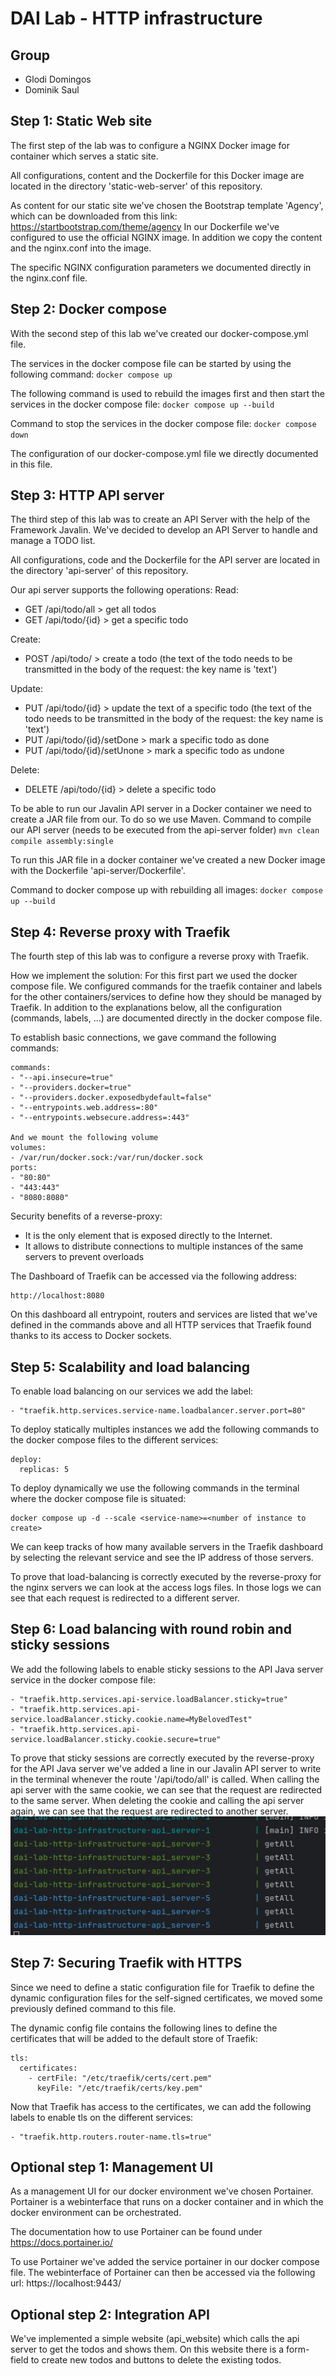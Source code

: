 # DAI Lab - HTTP infrastructure

## Group

* Glodi Domingos
* Dominik Saul

## Step 1: Static Web site

The first step of the lab was to configure a NGINX Docker image for container which serves a static site.

All configurations, content and the Dockerfile for this Docker image are located in the directory 'static-web-server' of
this repository.

As content for our static site we've chosen the Bootstrap template 'Agency', which can be downloaded from this
link: https://startbootstrap.com/theme/agency
In our Dockerfile we've configured to use the official NGINX image. In addition we copy the content and the nginx.conf
into the image.

The specific NGINX configuration parameters we documented directly in the nginx.conf file.

## Step 2: Docker compose

With the second step of this lab we've created our docker-compose.yml file.

The services in the docker compose file can be started by using the following command:
`docker compose up`

The following command is used to rebuild the images first and then start the services in the docker compose file: 
`docker compose up --build`

Command to stop the services in the docker compose file:
`docker compose down`

The configuration of our docker-compose.yml file we directly documented in this file.

## Step 3: HTTP API server

The third step of this lab was to create an API Server with the help of the Framework Javalin.
We've decided to develop an API Server to handle and manage a TODO list.

All configurations, code and the Dockerfile for the API server are located in the directory 'api-server' of this
repository.

Our api server supports the following operations:
Read:
- GET /api/todo/all > get all todos
- GET /api/todo/{id} > get a specific todo

Create:
- POST /api/todo/ > create a todo
(the text of the todo needs to be transmitted in the body of the request: the key name is 'text')

Update:
- PUT /api/todo/{id} > update the text of a specific todo
(the text of the todo needs to be transmitted in the body of the request: the key name is 'text')
- PUT /api/todo/{id}/setDone > mark a specific todo as done
- PUT /api/todo/{id}/setUnone > mark a specific todo as undone

Delete:
- DELETE /api/todo/{id} > delete a specific todo

To be able to run our Javalin API server in a Docker container we need to create a JAR file from our. To do so we use
Maven.
Command to compile our API server (needs to be executed from the api-server folder)
`mvn clean compile assembly:single`

To run this JAR file in a docker container we've created a new Docker image with the Dockerfile 'api-server/Dockerfile'.

Command to docker compose up with rebuilding all images:
`docker compose up --build`

## Step 4: Reverse proxy with Traefik

The fourth step of this lab was to configure a reverse proxy with Traefik.

How we implement the solution:
For this first part we used the docker compose file. We configured commands for the traefik container and labels for the
other containers/services to define how they should be managed by Traefik.
In addition to the explanations below, all the configuration (commands, labels, ...) are documented directly in the
docker compose file.

To establish basic connections, we gave command the following commands:

```
commands:
- "--api.insecure=true"  
- "--providers.docker=true" 
- "--providers.docker.exposedbydefault=false" 
- "--entrypoints.web.address=:80"
- "--entrypoints.websecure.address=:443"

And we mount the following volume
volumes:
- /var/run/docker.sock:/var/run/docker.sock
ports:
- "80:80" 
- "443:443"
- "8080:8080" 
```

Security benefits of a reverse-proxy:

- It is the only element that is exposed directly to the Internet.
- It allows to distribute connections to multiple instances of the same servers to prevent overloads

The Dashboard of Traefik can be accessed via the following address:

```
http://localhost:8080
```

On this dashboard all entrypoint, routers and services are listed that we've defined in the commands above and all HTTP
services that Traefik found thanks to its access to Docker sockets.

## Step 5: Scalability and load balancing

To enable load balancing on our services we add the label:

```
- "traefik.http.services.service-name.loadbalancer.server.port=80"
```

To deploy statically multiples instances we add the following commands to the docker compose files to the different
services:

```
deploy:
  replicas: 5
```

To deploy dynamically we use the following commands in the terminal where the docker compose file is situated:

```
docker compose up -d --scale <service-name>=<number of instance to create>
```

We can keep tracks of how many available servers in the Traefik dashboard by selecting the relevant service and see the
IP address of those servers.

To prove that load-balancing is correctly executed by the reverse-proxy for the nginx servers we can look at the access
logs files. In those logs we can see that each request is redirected to a different server.

## Step 6: Load balancing with round robin and sticky sessions

We add the following labels to enable sticky sessions to the API Java server service in the docker compose file:

```
- "traefik.http.services.api-service.loadBalancer.sticky=true"
- "traefik.http.services.api-service.loadBalancer.sticky.cookie.name=MyBelovedTest"
- "traefik.http.services.api-service.loadBalancer.sticky.cookie.secure=true"
```

To prove that sticky sessions are correctly executed by the reverse-proxy for the API Java server we've added a line in
our Javalin API server to write in the terminal whenever the route '/api/todo/all' is called.
When calling the api server with the same cookie, we can see that the request are redirected to the same server. When
deleting the cookie and calling the api server again, we can see that the request are redirected to another server.
![img.png](img.png)

## Step 7: Securing Traefik with HTTPS

Since we need to define a static configuration file for Traefik to define the dynamic configuration files for the
self-signed certificates, we moved some previously defined command to this file.

The dynamic config file contains the following lines to define the certificates that will be added to the default store
of Traefik:

```
tls:
  certificates:
    - certFile: "/etc/traefik/certs/cert.pem"
      keyFile: "/etc/traefik/certs/key.pem"
```

Now that Traefik has access to the certificates, we can add the following labels to enable tls on the different
services:

```
- "traefik.http.routers.router-name.tls=true" 
```

## Optional step 1: Management UI

As a management UI for our docker environment we've chosen Portainer.
Portainer is a webinterface that runs on a docker container and in which the docker environment can be orchestrated.

The documentation how to use Portainer can be found under https://docs.portainer.io/

To use Portainer we've added the service portainer in our docker compose file.
The webinterface of Portainer can then be accessed via the following url: https://localhost:9443/

## Optional step 2: Integration API

We've implemented a simple website (api_website) which calls the api server to get the todos and shows them.
On this website there is a form-field to create new todos and buttons to delete the existing todos.
